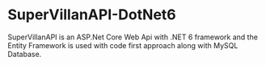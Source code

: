 # SuperVillanAPI-DotNet6

SuperVillanAPI is an ASP.Net Core Web Api with .NET 6 framework and the Entity Framework is used with code first approach along with MySQL Database.
